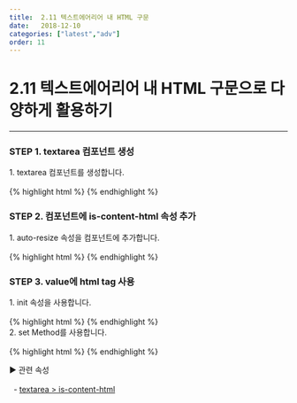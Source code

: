 ```yaml
---
title:  2.11 텍스트에어리어 내 HTML 구문
date:   2018-12-10
categories: ["latest","adv"]
order: 11
---
```


2.11 텍스트에어리어 내 HTML 구문으로 다양하게 활용하기
===

---

### STEP 1. textarea 컴포넌트 생성
<div>1. textarea 컴포넌트를 생성합니다.</div>
<br>
{% highlight html %}
<sbux-textarea id="sbIdx1" name="sbName1" uitype="normal"></sbux-textarea>
{% endhighlight %}

### STEP 2. 컴포넌트에 is-content-html 속성 추가
<div>1. auto-resize 속성을 컴포넌트에 추가합니다.</div>
<br>
{% highlight html %}
<sbux-textarea id="sbIdx1" name="sbName1" uitype="normal" is-content-html="true"></sbux-textarea>
{% endhighlight %}

### STEP 3. value에 html tag 사용
<div>1. init 속성을 사용합니다.</div>
<br>
{% highlight html %}
<sbux-textarea id="sbIdx1" name="sbName1" uitype="normal" is-content-html="true" init="<i><b>SBUx</b></i>"></sbux-textarea>
{% endhighlight %}

<div>2. set Method를 사용합니다.</div>
<br>
{% highlight html %}
<script>
    $(document).ready(function(){
        SBUxMethod.set('sbName1','
        <div>
            <dl>
				<dt><img src="http://www.softbowl.co.kr/resources/img/page/ico_sbux_merit01.gif" alt="장점1"><span>웹 표준 준수</span></dt>
				<dd>Any OS, Any Browser, Any Device 지원<br>HTML5 지원, 모바일 화면 개발지원</dd>
			</dl>
			<dl>
				<dt><img src="http://www.softbowl.co.kr/resources/img/page/ico_sbux_merit02.gif" alt="장점2"><span>쉬운 개발로 편의성 증대</span></dt>
				<!-- <dd>HTML5 기반 마크 업 언어 사용<br/>AngularJS 기반의 2way data binding</dd> -->
				<dd>다양한 개발편의도구를 제공하여<br>개발편의성 증대 및 빈번한 인적 오류 방지&#8203;</dd>
			</dl>
			<dl>
				<dt><img src="http://www.softbowl.co.kr/resources/img/page/ico_sbux_merit03.gif" alt="장점3"><span>컴포넌트 유형의 화면 개발</span></dt>
				<dd>SBGrid외 다양한 UI 컴포넌트 지원<br>다양한 외부 라이브러리 연동 가능합니다.</dd>
			</dl>
			<dl>
				<dt><img src="http://www.softbowl.co.kr/resources/img/page/ico_sbux_merit04.gif" alt="장점4"><span>소스코드 웹 취약점 및 보안성 점검 완료</span></dt>
				<dd>전문기관 웹 취약점 및 보안성 점검 툴을 이용하여<br>소스코드를 점검하여 각 기관에서 믿고 사용할 수 있습니다.</dd>
			</dl>
			<dl>
				<dt><img src="http://www.softbowl.co.kr/resources/img/page/ico_sbux_merit05.gif" alt="장점5"><span>HTML5기반, 높은 가독성 보장</span></dt>
				<dd>개발 소스와 운영 소스가 동일하여<br>용이한 유지보수 환경 제공합니다.</dd>
			</dl>
			<dl>
				<dt><img src="http://www.softbowl.co.kr/resources/img/page/ico_sbux_merit06.gif" alt="장점6"><span>뛰어난 제품 안정성 및 기술지원</span></dt>
				<dd>다년간의 경험을 통해 반영된 제품 안정성 및<br>직접 찾아가는 기술지원 그리고 다양한 유형별 샘플 제공</dd>
			</dl>
		</div>');
    });
</script>
<sbux-textarea id="sbIdx1" name="sbName1" uitype="normal" is-content-html="true"></sbux-textarea>
{% endhighlight %}

<sbux-tabs id="explainTab" name="explainTab" uitype="normal" title-target-id-array="exTab1" 
           title-text-array="설명">
</sbux-tabs>
<div class="tab-content">
    <div id="exTab1">
        ▶ 관련 속성<br><br>
        &nbsp;&nbsp;- <a href="https://softbowllab.github.io/sbux/attribute/latest/textarea.iscontenthtml#textarea" target="_blank">textarea > is-content-html</a><br>
    </div>
</div>